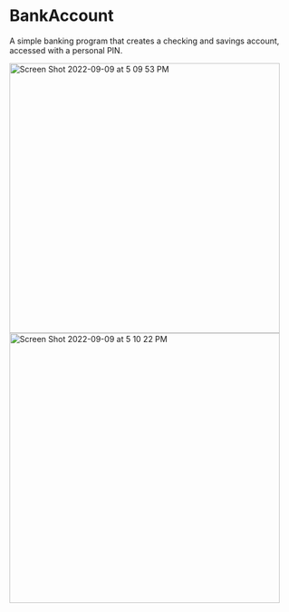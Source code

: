 # BankAccount
A simple banking program that creates a checking and savings account, accessed with a personal PIN.

<img width="477" alt="Screen Shot 2022-09-09 at 5 09 53 PM" src="https://user-images.githubusercontent.com/105566487/189446573-5e272142-ae4f-4937-bc45-698f3bae6b0d.png">

<img width="477" alt="Screen Shot 2022-09-09 at 5 10 22 PM" src="https://user-images.githubusercontent.com/105566487/189446571-28701554-80dc-42c7-b4d4-8640367f2323.png">
